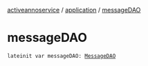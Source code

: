 [activeannoservice](../index.md) / [application](index.md) / [messageDAO](./message-d-a-o.md)

# messageDAO

`lateinit var messageDAO: `[`MessageDAO`](../user/-message-d-a-o/index.md)